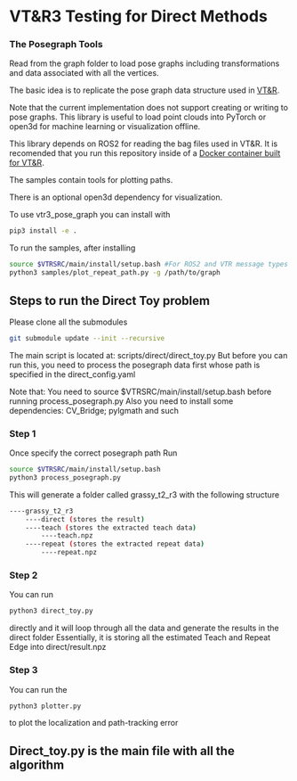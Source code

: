 # VT&R3 Testing for Direct Methods
### The Posegraph Tools
Read from the graph folder to load pose graphs including transformations and data associated with all the vertices.

The basic idea is to replicate the pose graph data structure used in [VT&R](https:/github.com/utiasASRL/vtr3).

Note that the current implementation does not support creating or writing to pose graphs.
This library is useful to load point clouds into PyTorch or open3d for machine learning or visualization offline. 

This library depends on ROS2 for reading the bag files used in VT&R. It is recomended that you run this repository inside of a [Docker container built for VT&R](https://github.com/utiasASRL/vtr3/wiki/Installation).

The samples contain tools for plotting paths. 

There is an optional open3d dependency for visualization. 

To use vtr3_pose_graph you can install with 
```bash
pip3 install -e .
```

To run the samples, after installing
```bash
source $VTRSRC/main/install/setup.bash #For ROS2 and VTR message types
python3 samples/plot_repeat_path.py -g /path/to/graph       
```

## Steps to run the Direct Toy problem 
Please clone all the submodules
```bash
git submodule update --init --recursive
```

The main script is located at: scripts/direct/direct_toy.py
But before you can run this, you need to process the posegraph data first whose path is specified in the direct_config.yaml

Note that: You need to source $VTRSRC/main/install/setup.bash before running process_posegraph.py
Also you need to install some dependencies: CV_Bridge; pylgmath and such

### Step 1
Once specify the correct posegraph path
Run 
```bash
source $VTRSRC/main/install/setup.bash
python3 process_posegraph.py
```

This will generate a folder called grassy_t2_r3 with the following structure
```bash
----grassy_t2_r3
    ----direct (stores the result)
    ----teach (stores the extracted teach data)
        ----teach.npz
    ----repeat (stores the extracted repeat data)
        ----repeat.npz
```

### Step 2
You can run 
```bash 
python3 direct_toy.py 
```
directly and it will loop through all the data and generate the results in the direct folder
Essentially, it is storing all the estimated Teach and Repeat Edge into direct/result.npz

### Step 3
You can run the 
```bash 
python3 plotter.py 
```
to plot the localization and path-tracking error 

## Direct_toy.py is the main file with all the algorithm